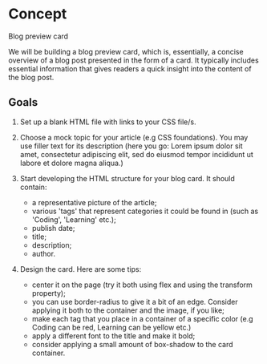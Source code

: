 # Concept
Blog preview card

We will be building a blog preview card, which is, essentially, a concise overview of a blog post presented in the form of a card. It typically includes essential information that gives readers a quick insight into the content of the blog post. 

## Goals
1. Set up a blank HTML file with links to your CSS file/s.

2. Choose a mock topic for your article (e.g CSS foundations). You may use filler text for its description (here you go: Lorem ipsum dolor sit amet, consectetur adipiscing elit, sed do eiusmod tempor incididunt ut labore et dolore magna aliqua.)

3. Start developing the HTML structure for your blog card. It should contain:
    * a representative picture of the article;
    * various 'tags' that represent categories it could be found in (such as 'Coding', 'Learning' etc.);
    * publish date;
    * title;
    * description;
    * author.

4. Design the card. Here are some tips:
    * center it on the page (try it both using flex and using the transform property);
    * you can use border-radius to give it a bit of an edge. Consider applying it both to the container and the image, if you like;    
    * make each tag that you place in a container of a specific color (e.g Coding can be red, Learning can be yellow etc.)
    * apply a different font to the title and make it bold;
    * consider applying a small amount of box-shadow to the card container.